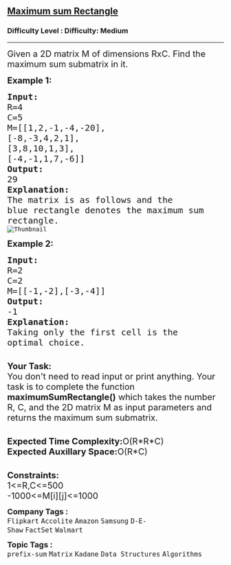 <h2><a href="https://www.geeksforgeeks.org/problems/maximum-sum-rectangle2948/1">Maximum sum Rectangle</a></h2><h3>Difficulty Level : Difficulty: Medium</h3><hr><div class="problems_problem_content__Xm_eO"><p><span style="font-size:20px">Given a 2D matrix M of dimensions RxC. Find the maximum sum submatrix in it.</span></p>

<p><strong><span style="font-size:20px">Example 1:</span></strong></p>

<pre><span style="font-size:20px"><strong>Input:</strong>
R=4
C=5
M=[[1,2,-1,-4,-20],
[-8,-3,4,2,1],
[3,8,10,1,3],
[-4,-1,1,7,-6]]
<strong>Output:</strong>
29
<strong>Explanation:</strong>
The matrix is as follows and the
blue rectangle denotes the maximum sum
rectangle.</span>
<img alt="Thumbnail" src="https://a.disquscdn.com/get?url=http%3A%2F%2Fwww.geeksforgeeks.org%2Fwp-content%2Fuploads%2Frectangle-11.png&amp;key=6UHjdHyGWQGo6f_kdpoBIQ&amp;w=320&amp;h=247">
</pre>

<p><span style="font-size:20px"><strong>Example 2:</strong></span></p>

<pre><span style="font-size:20px"><strong>Input:</strong>
R=2
C=2
M=[[-1,-2],[-3,-4]]
<strong>Output:</strong>
-1
<strong>Explanation:</strong>
Taking only the first cell is the 
optimal choice.</span></pre>

<p><br>
<span style="font-size:20px"><strong>Your Task:</strong><br>
You don't need to read input or print anything. Your task is to complete the function <strong>maximumSumRectangle()</strong> which takes the number R, C, and the 2D matrix M as input parameters and returns the maximum sum submatrix.</span></p>

<p><br>
<span style="font-size:20px"><strong>Expected Time Complexity:</strong>O(R*R*C)<br>
<strong>Expected Auxillary Space:</strong>O(R*C)</span><br>
&nbsp;</p>

<p><span style="font-size:20px"><strong>Constraints:</strong><br>
1&lt;=R,C&lt;=500<br>
-1000&lt;=M[i][j]&lt;=1000</span></p>
</div><p><span style=font-size:18px><strong>Company Tags : </strong><br><code>Flipkart</code>&nbsp;<code>Accolite</code>&nbsp;<code>Amazon</code>&nbsp;<code>Samsung</code>&nbsp;<code>D-E-Shaw</code>&nbsp;<code>FactSet</code>&nbsp;<code>Walmart</code>&nbsp;<br><p><span style=font-size:18px><strong>Topic Tags : </strong><br><code>prefix-sum</code>&nbsp;<code>Matrix</code>&nbsp;<code>Kadane</code>&nbsp;<code>Data Structures</code>&nbsp;<code>Algorithms</code>&nbsp;
